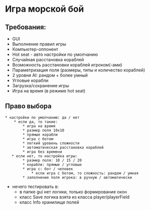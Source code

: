 # Игра морской бой

## Требования:
* GUI
* Выполнение правил игры 
* Компьютер-оппонент
* Hot seat - авто настройки по умолчанию
* Случайная расстановка кораблей
* Возможность расстановки кораблей игроком(-ами)
* Параметризация поля (размеры, типы и количество кораблей)
* 2 уровня AI: рандом + более умный
* Угловые корабли
* Загрузка/сохранение игры
* Игра на время (в режиме hot seat)

## Право выбора 
    * настройки по умолчанию: да / нет
        * если да, то такие:
            * игра на время
            * размер поля 10х10
            * прямые корабли
            * игра с ботом 
            * легкий уровень сложности
            * автоматическая расстановка кораблей
            * игра без времени
       * если нет, то настройка игры:
            * размер поля: 10 / 15 / 20
            * корабли: прямые / угловые
            * игра с: бот / человек
                * если игра с ботом, то сложность: рандом / умная
            * заполнение поля игрока: в ручную / автоматически

* нечего тестировать в:
    * в папке gui нет логики, только формирование окон
    * класс Save логика взята из класса player/playerField
    * класс Info хранилище полей


